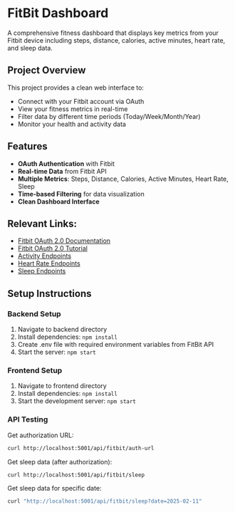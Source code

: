 # FitBit Dashboard

A comprehensive fitness dashboard that displays key metrics from your Fitbit device including steps, distance, calories, active minutes, heart rate, and sleep data.

## Project Overview

This project provides a clean web interface to:
- Connect with your Fitbit account via OAuth
- View your fitness metrics in real-time
- Filter data by different time periods (Today/Week/Month/Year)
- Monitor your health and activity data

## Features

- **OAuth Authentication** with Fitbit
- **Real-time Data** from Fitbit API
- **Multiple Metrics**: Steps, Distance, Calories, Active Minutes, Heart Rate, Sleep
- **Time-based Filtering** for data visualization
- **Clean Dashboard Interface**

## Relevant Links:
- [Fitbit OAuth 2.0 Documentation](https://dev.fitbit.com/build/reference/web-api/developer-guide/authorization/)
- [Fitbit OAuth 2.0 Tutorial](https://dev.fitbit.com/build/reference/web-api/troubleshooting-guide/oauth2-tutorial/?clientEncodedId=23QGJ2&redirectUri=http://localhost:5001/api/fitbit/callback&applicationType=PERSONAL)
- [Activity Endpoints](https://dev.fitbit.com/build/reference/web-api/activity/)
- [Heart Rate Endpoints](https://dev.fitbit.com/build/reference/web-api/heart-rate/)
- [Sleep Endpoints](https://dev.fitbit.com/build/reference/web-api/sleep/)

## Setup Instructions

### Backend Setup
1. Navigate to backend directory
2. Install dependencies: `npm install`
3. Create .env file with required environment variables from FitBit API
4. Start the server: `npm start`

### Frontend Setup
1. Navigate to frontend directory
2. Install dependencies: `npm install`
3. Start the development server: `npm start`

### API Testing
Get authorization URL:
```bash
curl http://localhost:5001/api/fitbit/auth-url
```

Get sleep data (after authorization):
```bash
curl http://localhost:5001/api/fitbit/sleep
```

Get sleep data for specific date:
```bash
curl "http://localhost:5001/api/fitbit/sleep?date=2025-02-11"
```